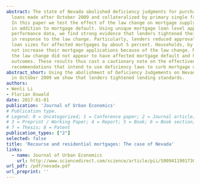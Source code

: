 ```yaml
---
abstract: The state of Nevada abolished deficiency judgments for purchase mortgage
  loans made after October 2009 and collateralized by primary single family homes.
  In this paper we test the effect of the law change on mortgage supply and demand
  in addition to mortgage default. Using unique mortgage loan level application and
  performance data, we find strong evidence that lenders tightened their lending standards
  in response to the law change. Particularly, lenders reduced approval rates and
  loan sizes for affected mortgages by about 5 percent. Households, by contrast, did
  not increase their mortgage applications because of the law change. More importantly,
  the law change did not appear to have affected mortgage default and house foreclosure
  outcomes. These results thus cast a cautionary note on the effectiveness of policy
  recommendations that intend to use deficiency laws to curb mortgage defaults.
abstract_short: Using the abolishment of Deficiency Judgements on Nevada mortgages
  in October 2009 we show that lenders tightened lending standards.
authors:
- Wenli Li
- Florian Oswald
date: 2017-01-01
publication: 'Journal of Urban Economics'
# Publication type.
# Legend: 0 = Uncategorized; 1 = Conference paper; 2 = Journal article;
# 3 = Preprint / Working Paper; 4 = Report; 5 = Book; 6 = Book section;
# 7 = Thesis; 8 = Patent
publication_types: ["2"]
selected: false
title: 'Recourse and residential mortgages: The case of Nevada'
links:
  - name: Journal of Urban Economics
    url: http://www.sciencedirect.com/science/article/pii/S0094119017300438
url_pdf: /pdf/nevada.pdf
url_preprint: ''
---
```


